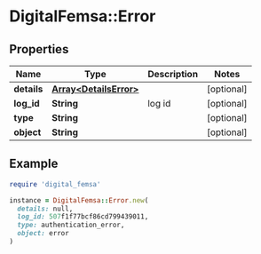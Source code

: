 # DigitalFemsa::Error

## Properties

| Name | Type | Description | Notes |
| ---- | ---- | ----------- | ----- |
| **details** | [**Array&lt;DetailsError&gt;**](DetailsError.md) |  | [optional] |
| **log_id** | **String** | log id | [optional] |
| **type** | **String** |  | [optional] |
| **object** | **String** |  | [optional] |

## Example

```ruby
require 'digital_femsa'

instance = DigitalFemsa::Error.new(
  details: null,
  log_id: 507f1f77bcf86cd799439011,
  type: authentication_error,
  object: error
)
```

